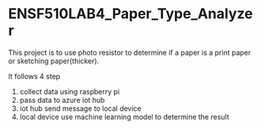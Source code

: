 # ENSF510LAB4_Paper_Type_Analyzer

This project is to use photo resistor to determine if a paper is a print paper or sketching paper(thicker).

It follows 4 step
1. collect data using raspberry pi
2. pass data to azure iot hub
3. iot hub send message to local device
4. local device use machine learning model to determine the result
